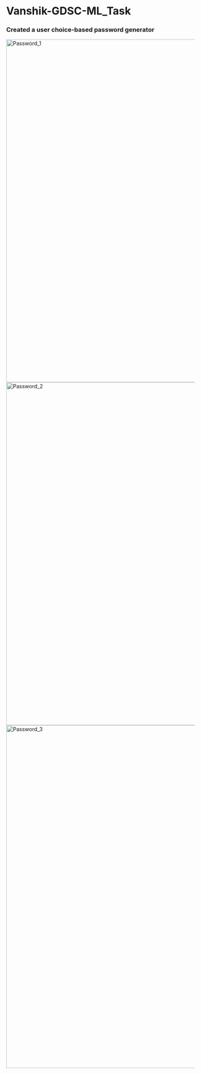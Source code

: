 # Vanshik-GDSC-ML_Task

### Created a user choice-based password generator

<img width="917" alt="Password_1" src="https://github.com/VanshikWaghela/Vanshik-GDSC-ML_Task/assets/128629905/9fec11f9-cf31-462a-81b1-b1c2141df865">
<img width="917" alt="Password_2" src="https://github.com/VanshikWaghela/Vanshik-GDSC-ML_Task/assets/128629905/9a20805c-513b-4f13-b497-4a2f059aab11">
<img width="917" alt="Password_3" src="https://github.com/VanshikWaghela/Vanshik-GDSC-ML_Task/assets/128629905/630b59a5-0062-4ae4-ad4a-a7b00729a1c5">
